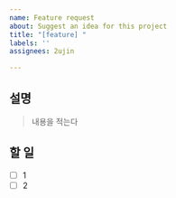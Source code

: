 ```yaml
---
name: Feature request
about: Suggest an idea for this project
title: "[feature] "
labels: ''
assignees: 2ujin

---
```


## 설명
> 내용을 적는다




## 할 일
- [ ] 1
- [ ] 2
